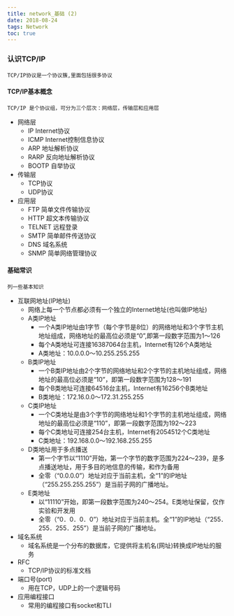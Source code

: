 ```yaml
---
title: network_基础 (2)
date: 2018-08-24
tags: Network
toc: true
---
```


### 认识TCP/IP
    TCP/IP协议是一个协议簇,里面包括很多协议

<!-- more -->

#### TCP/IP基本概念
    TCP/IP 是个协议组，可分为三个层次：网络层，传输层和应用层
- 网络层
    * IP Internet协议
    * ICMP Internet控制信息协议
    * ARP 地址解析协议
    * RARP 反向地址解析协议
    * BOOTP 自举协议
- 传输层
    * TCP协议
    * UDP协议
- 应用层
    * FTP 简单文件传输协议
    * HTTP 超文本传输协议
    * TELNET 远程登录
    * SMTP 简单邮件传送协议
    * DNS 域名系统
    * SNMP 简单网络管理协议

#### 基础常识
    列一些基本知识
- 互联网地址(IP地址)
    * 网络上每一个节点都必须有一个独立的Internet地址(也叫做IP地址)
    * A类IP地址
        * 一个A类IP地址由1字节（每个字节是8位）的网络地址和3个字节主机地址组成，网络地址的最高位必须是“0”,即第一段数字范围为1～126
        * 每个A类地址可连接16387064台主机，Internet有126个A类地址
        * A类地址：10.0.0.0～10.255.255.255
    * B类IP地址
        * 一个B类IP地址由2个字节的网络地址和2个字节的主机地址组成，网络地址的最高位必须是“10”，即第一段数字范围为128～191
        * 每个B类地址可连接64516台主机，Internet有16256个B类地址
        * B类地址：172.16.0.0～172.31.255.255
    * C类IP地址
        * 一个C类地址是由3个字节的网络地址和1个字节的主机地址组成，网络地址的最高位必须是“110”，即第一段数字范围为192～223
        * 每个C类地址可连接254台主机，Internet有2054512个C类地址
        * C类地址：192.168.0.0～192.168.255.255
    * D类地址用于多点播送
        * 第一个字节以“1110”开始，第一个字节的数字范围为224～239，是多点播送地址，用于多目的地信息的传输，和作为备用
        * 全零（“0.0.0.0”）地址对应于当前主机，全“1”的IP地址（“255.255.255.255”）是当前子网的广播地址。
    * E类地址
        * 以“11110”开始，即第一段数字范围为240～254。E类地址保留，仅作实验和开发用
        * 全零（“0．0．0．0”）地址对应于当前主机。全“1”的IP地址（“255．255．255．255”）是当前子网的广播地址。
- 域名系统
    * 域名系统是一个分布的数据库，它提供将主机名(网址)转换成IP地址的服务
- RFC
    * TCP/IP协议的标准文档
- 端口号(port)
    * 用在TCP，UDP上的一个逻辑号码
- 应用编程接口
    * 常用的编程接口有socket和TLI
